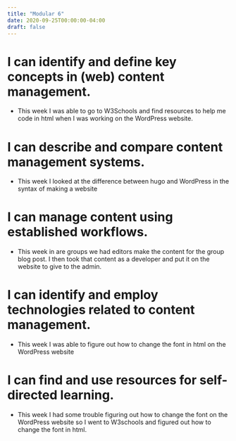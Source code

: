 ```yaml
---
title: "Modular 6"
date: 2020-09-25T00:00:00-04:00
draft: false
--- 
```


I can identify and define key concepts in (web) content management.
====================================================

* This week I was able to go to W3Schools and find resources to help me code in html when I was working on the WordPress website. 

I can describe and compare content management systems.
=============================================

* This week I looked at the difference between hugo and WordPress in the syntax of making a website 

I can manage content using established workflows.
======================================

* This week in are groups we had editors make the content for the group blog post. I then took that content as a developer and put it on the website to give to the admin. 

I can identify and employ technologies related to content management.
======================================================

* This week I was able to figure out how to change the font in html on the WordPress website       
         
I can find and use resources for self-directed learning.
=========================================

* This week I had some trouble figuring out how to change the font on the WordPress website so I went to W3schools and figured out how to change the font in html. 

